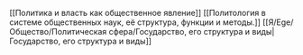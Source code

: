 [[Политика и власть как общественное явление]]
[[Политология в системе общественных наук, её структура, функции и методы.]]
[[Я/Ege/Общество/Политическая сфера/Государство, его структура и виды|Государство, его структура и виды]]